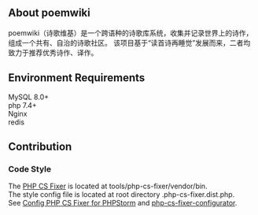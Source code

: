 ## About poemwiki

poemwiki（诗歌维基）是一个跨语种的诗歌库系统，收集并记录世界上的诗作，组成一个共有、自治的诗歌社区。
该项目基于“读首诗再睡觉”发展而来，二者均致力于推荐优秀诗作、译作。

## Environment Requirements
MySQL 8.0+  
php 7.4+  
Nginx  
redis  

## Contribution

### Code Style
The [PHP CS Fixer](https://cs.symfony.com/) is located at tools/php-cs-fixer/vendor/bin.  
The style config file is located at root directory .php-cs-fixer.dist.php.  
See [Config PHP CS Fixer for PHPStorm](https://www.jetbrains.com/help/phpstorm/using-php-cs-fixer.html#installing-configuring-php-cs-fixer) and 
[php-cs-fixer-configurator](https://mlocati.github.io/php-cs-fixer-configurator/#version:3.0).